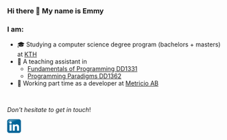 ### Hi there 👋 My name is Emmy

### I am:

* 🎓 Studying a computer science degree program (bachelors + masters) at [KTH](https://www.kth.se/en/studies)
* 📝 A teaching assistant in
  * [Fundamentals of Programming DD1331](https://www.kth.se/student/kurser/kurs/DD1331)
  * [Programming Paradigms DD1362](https://www.kth.se/student/kurser/kurs/dd1362)
* 💼 Working part time as a developer at [Metricio AB](https://www.metricio.se/)

<br />

_Don't hesitate to get in touch_!

[<img height="32px" src="./logos/linkedin.png" />](https://linkedin.com/in/emmy-yin-74b909173)
